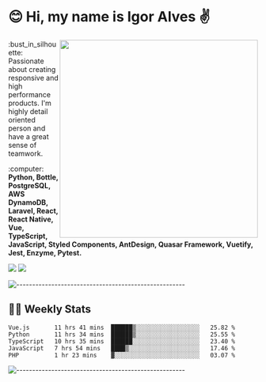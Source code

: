 # :blush: Hi, my name is Igor Alves :v:

<img src="https://github-readme-stats.vercel.app/api?username=iguit0&show_icons=true&count_private=true&theme=dark" min-width="400px" max-width="400px" width="400px" align="right" />

<p align="left"> 
  :bust_in_silhouette: Passionate about creating responsive and high performance products.
  I'm highly detail oriented person and have a great sense of teamwork.
</p>

<p align="left">
  :computer: <strong>Python, Bottle, PostgreSQL, AWS DynamoDB, Laravel, React, React Native, Vue, TypeScript, JavaScript, Styled Components, AntDesign, Quasar Framework, Vuetify, Jest, Enzyme, Pytest.</strong>
</p>

<p align="left">
  <a href="https://www.linkedin.com/in/igor-lucio-alves" target="_blank" rel="noopener noreferrer" alt="Linkedin">
  <img src="https://img.shields.io/badge/LinkedIn-0077B5?style=for-the-badge&logo=linkedin&logoColor=white" /></a>

  <a href="https://t.me/iguit0" target="_blank" rel="noopener noreferrer" alt="Telegram">
  <img src="https://img.shields.io/badge/Telegram-2CA5E0?style=for-the-badge&logo=telegram&logoColor=white" /></a>
</p>

![-----------------------------------------------------](https://raw.githubusercontent.com/andreasbm/readme/master/assets/lines/aqua.png)

## :man_technologist: Weekly Stats
<!--START_SECTION:waka-->
```text
Vue.js       11 hrs 41 mins  ██████▒░░░░░░░░░░░░░░░░░░   25.82 % 
Python       11 hrs 34 mins  ██████▒░░░░░░░░░░░░░░░░░░   25.55 % 
TypeScript   10 hrs 35 mins  ██████░░░░░░░░░░░░░░░░░░░   23.40 % 
JavaScript   7 hrs 54 mins   ████▒░░░░░░░░░░░░░░░░░░░░   17.46 % 
PHP          1 hr 23 mins    ▓░░░░░░░░░░░░░░░░░░░░░░░░   03.07 % 
```
<!--END_SECTION:waka-->
![-----------------------------------------------------](https://raw.githubusercontent.com/andreasbm/readme/master/assets/lines/aqua.png)

